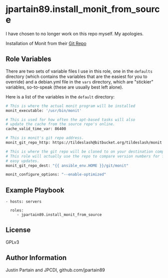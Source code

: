 # jpartain89.install_monit_from_source

I have chosen to no longer work on this repo myself. My apologies. 

Installation of Monit from their [Git Repo](https://bitbucket.org/tildeslash/monit)

## Role Variables

There are two sets of variable files I use in this role, one in the `defaults` directory (which contains the variables that are the easiest for you to override) and a debian.yml file in the `vars` directory, which are "stickier" variables, so-to-speak (these are usually best left alone).

Here is a list of the variables in the `default` directory:

```bash
# This is where the actual monit program will be installed
monit_executable: '/usr/bin/monit'

# This is used for how often the apt-based tasks will also
# update the cache from the source repo's online.
cache_valid_time_var: 86400

# This is monit's git repo address.
monit_git_repo_http: https://tildeslash@bitbucket.org/tildeslash/monit.git

# This is where the git repo will be cloned to on your destination computer
# This role will actually use the repo to compare version numbers for future
# easy updates.
monit_git_repo_dest: "{{ ansible_env.HOME }}/git/monit"

monit_configure_options: "--enable-optimized"
```

## Example Playbook

    - hosts: servers

      roles:
         - jpartain89.install_monit_from_source

## License

GPLv3

## Author Information

Justin Partain and JPCDI, github.com/jpartain89
